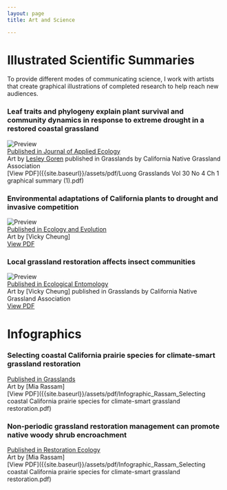 ```yaml
---
layout: page
title: Art and Science

---
```


# Illustrated Scientific Summaries
To provide different modes of communicating science, I work with artists that create graphical illustrations of completed research to help reach new audiences.

###  Leaf traits and phylogeny explain plant survival and community dynamics in response to extreme drought in a restored coastal grassland  
![Preview]({{site.baseurl}}/assets/img/CP_ConclusionSq250.jpg)  
[Published in Journal of Applied Ecology](https://doi.org/10.1111/1365-2664.13909)  
Art by [Lesley Goren](https://www.lesleygoren.com/) published in Grasslands by California Native Grassland Association  
[View PDF]({{site.baseurl}}/assets/pdf/Luong Grasslands Vol 30 No 4 Ch 1 graphical summary (1).pdf)  

### Environmental adaptations of California plants to drought and invasive competition  
![Preview]({{site.baseurl}}/assets/img/CompReleasePreview250.jpg)  
[Published in Ecology and Evolution](https://doi.org/10.1002/ece3.8773)  
Art by [Vicky Cheung]  
[View PDF]({{site.baseurl}}/assets/pdf/VickyCheung_EnvAdaptationsofCAPlants.pdf)  

### Local grassland restoration affects insect communities  
![Preview]({{site.baseurl}}/assets/img/LGRAICPreview250.jpg)  
[Published in Ecological Entomology](https://doi.org/10.1111/een.12721)  
Art by [Vicky Cheung]  published in Grasslands by California Native Grassland Association  
[View PDF]({{site.baseurl}}/assets/pdf/VickyCheung_Localgrasslandrestorationaffectsinsects.pdf)  

# Infographics

### Selecting coastal California prairie species for climate-smart grassland restoration  
[Published in Grasslands]()  
Art by [Mia Rassam]  
[View PDF]({{site.baseurl}}/assets/pdf/Infographic_Rassam_Selecting coastal California prairie species for climate-smart grassland restoration.pdf)  

### Non-periodic grassland restoration management can promote native woody shrub encroachment
[Published in Restoration Ecology](https://doi.org/10.1111/rec.13650)  
Art by [Mia Rassam]  
[View PDF]({{site.baseurl}}/assets/pdf/Infographic_Rassam_Selecting coastal California prairie species for climate-smart grassland restoration.pdf)  




